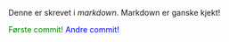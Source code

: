 Denne er skrevet i *markdown*. Markdown er ganske kjekt!

<font color='green'>Første commit!</font> 
<font color='blue'>Andre commit!</font> 